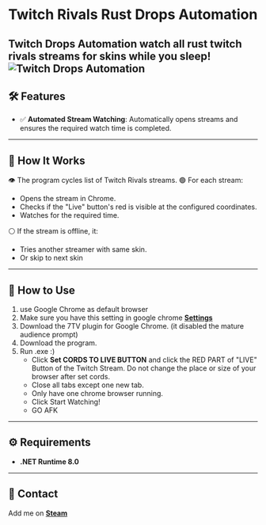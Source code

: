 # Twitch Rivals Rust Drops Automation

**Twitch Drops Automation** watch all rust twitch rivals streams for skins while you sleep!
![Twitch Drops Automation](https://media.discordapp.net/attachments/797746748558147605/1316406372056956928/image.png?ex=675aee78&is=67599cf8&hm=be23d289969544596a361c7104bcff7ade61e2b1b5cd5d31369fdb5d28ce1ac3&=&format=webp&quality=lossless&width=975&height=676)
---

## 🛠️ Features

- ✅ **Automated Stream Watching**: Automatically opens streams and ensures the required watch time is completed.

---

## 🚀 How It Works

👁️ The program cycles list of Twitch Rivals streams.
🟢 For each stream:
- Opens the stream in Chrome.
- Checks if the "Live" button's red is visible at the configured coordinates.
- Watches for the required time.

⚪ If the stream is offline, it:
- Tries another streamer with same skin.
- Or skip to next skin

---

## 💾 How to Use
1. use Google Chrome as default browser
2. Make sure you have this setting in google chrome **[Settings](https://cdn.discordapp.com/attachments/797746748558147605/1316184115988398101/image.png?ex=675a1f7a&is=6758cdfa&hm=5c8052937ad6c753a8788d34013e81b725ce0f3c30a2aecb58b34dc8f25bfc07&)**
3. Download the 7TV plugin for Google Chrome. (it disabled the mature audience prompt)
4. Download the program.
5. Run .exe :)
   - Click **Set CORDS TO LIVE BUTTON** and click the RED PART of "LIVE" Button of the Twitch Stream. Do not change the place or size of your browser after set cords.
   - Close all tabs except one new tab.
   - Only have one chrome browser running.
   - Click Start Watching!
   - GO AFK

---

## ⚙️ Requirements

- **.NET Runtime 8.0**

---

## 🤝 Contact

Add me on **[Steam](https://steamcommunity.com/id/34211155035578432/)**
